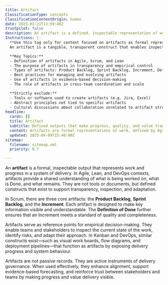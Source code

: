 ```yaml
---
title: Artifact
ClassificationType: concepts
ClassificationContentOrigin: human
date: 2025-03-21T13:59:46Z
trustpilot: false
description: An artifact is a defined, inspectable representation of work that supports transparency, empirical decision-making, and continuous improvement in agile systems.
Instructions: |-
  **Use this tag only for content focused on artifacts as formal representations of work.**  
  An artifact is a tangible, transparent construct that enables inspection and adaptation by making key aspects of the work visible. This tag applies to content that explores the structure, purpose, and role of artifacts in Agile, Scrum, Lean, and DevOps systems.

  **Key Topics:**
  - Definition of artifacts in Agile, Scrum, and Lean
  - The purpose of artifacts in transparency and empirical control
  - Types of artifacts: Product Backlog, Sprint Backlog, Increment, Definition of Done, etc.
  - Best practices for managing and evolving artifacts
  - Use of artifacts in evidence-based decision-making
  - The role of artifacts in cross-team coordination and scale

  **Strictly exclude:**
  - Tools or software used to create artifacts (e.g. Jira, Excel)
  - Abstract principles not tied to specific artifacts
  - Cultural discussions about collaboration unrelated to artifact structure
headline:
  cards: []
  title: Artifact
  subtitle: Defined outputs that make progress, quality, and value transparent and inspectable.
  content: Artifacts are formal representations of work, defined by Agile frameworks to ensure key information is transparent and available for inspection. Posts should focus on how artifacts enable empirical process control, support delivery alignment, and provide traceable insight into progress, quality, and product value.
  updated: 2025-04-09T15:40:00Z
sitemap:
  filename: sitemap.xml
  priority: 0.7

---
```

An **artifact** is a formal, inspectable output that represents work and progress in a system of delivery. In Agile, Lean, and DevOps contexts, artifacts provide a shared understanding of what is being worked on, what is Done, and what remains. They are not tools or documents, but defined constructs that exist to support transparency, inspection, and adaptation.

In Scrum, there are three core artifacts: the **Product Backlog**, **Sprint Backlog**, and the **Increment**. Each artifact is designed to make key information visible and understandable. The **Definition of Done** further ensures that an Increment meets a standard of quality and completeness.

Artifacts serve as reference points for empirical decision-making. They enable teams and stakeholders to inspect the current state of the work, identify risks, and adapt their approach. In Kanban and DevOps, similar constructs exist—such as visual work boards, flow diagrams, and deployment pipelines—that function as artifacts by exposing delivery progress and system behaviour.

Artifacts are not passive records. They are active instruments of delivery governance. When used effectively, they enhance alignment, support evidence-based forecasting, and reinforce trust between stakeholders and teams by making progress and value delivery visible.
